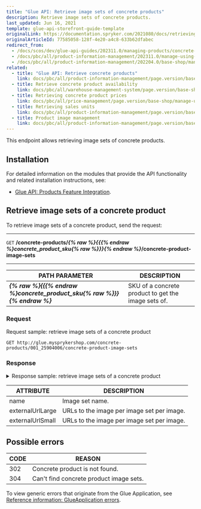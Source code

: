 ```yaml
---
title: "Glue API: Retrieve image sets of concrete products"
description: Retrieve image sets of concrete products.
last_updated: Jun 16, 2021
template: glue-api-storefront-guide-template
originalLink: https://documentation.spryker.com/2021080/docs/retrieving-image-sets-of-concrete-products
originalArticleId: 77585058-128f-4e20-a4c8-633b62dfabec
redirect_from:
  - /docs/scos/dev/glue-api-guides/202311.0/managing-products/concrete-products/retrieving-image-sets-of-concrete-products.html
  - /docs/pbc/all/product-information-management/202311.0/manage-using-glue-api/concrete-products/glue-api-retrieve-image-sets-of-concrete-products.html
  - /docs/pbc/all/product-information-management/202204.0/base-shop/manage-using-glue-api/concrete-products/glue-api-retrieve-image-sets-of-concrete-products.html
related:
  - title: "Glue API: Retrieve concrete products"
    link: docs/pbc/all/product-information-management/page.version/base-shop/manage-using-glue-api/concrete-products/glue-api-retrieve-concrete-products.html
  - title: Retrieve concrete product availability
    link: docs/pbc/all/warehouse-management-system/page.version/base-shop/manage-using-glue-api/glue-api-retrieve-concrete-product-availability.html
  - title: Retrieving concrete product prices
    link: docs/pbc/all/price-management/page.version/base-shop/manage-using-glue-api/glue-api-retrieve-concrete-product-prices.html
  - title: Retrieving sales units
    link: docs/pbc/all/product-information-management/page.version/base-shop/manage-using-glue-api/concrete-products/glue-api-retrieve-sales-units.html
  - title: Product image management
    link: docs/pbc/all/product-information-management/page.version/base-shop/feature-overviews/product-feature-overview/product-images-overview.html
---
```


This endpoint allows retrieving image sets of concrete products.

## Installation

For detailed information on the modules that provide the API functionality and related installation instructions, see:
* [Glue API: Products Feature Integration](/docs/pbc/all/product-information-management/{{page.version}}/base-shop/install-and-upgrade/install-glue-api/install-the-product-glue-api.html).


## Retrieve image sets of a concrete product

To retrieve image sets of a concrete product, send the request:

---
`GET` **/concrete-products/*{% raw %}{{{% endraw %}concrete_product_sku{% raw %}}}{% endraw %}*/concrete-product-image-sets**

---

| PATH PARAMETER | DESCRIPTION |
| --- | --- |
| ***{% raw %}{{{% endraw %}concrete_product_sku{% raw %}}}{% endraw %}*** | SKU of a concrete product to get the image sets of. |

### Request

Request sample: retrieve image sets of a concrete product

`GET http://glue.mysprykershop.com/concrete-products/001_25904006/concrete-product-image-sets`

### Response

<details>
<summary markdown='span'>Response sample: retrieve image sets of a concrete product</summary>

```json
{
    "data": [
        {
            "type": "concrete-product-image-sets",
            "id": "177_25913296",
            "attributes": {
                "imageSets": [
                    {
                        "name": "default",
                        "images": [
                            {
                                "externalUrlLarge": "//images.icecat.biz/img/norm/high/24867659-4916.jpg",
                                "externalUrlSmall": "//images.icecat.biz/img/norm/medium/24867659-4916.jpg"
                            }
                        ]
                    }
                ]
            },
            "links": {
                "self": "http://glue.mysprykershop.com/concrete-products/177_25913296/concrete-product-image-sets"
            }
        }
    ],
    "links": {
        "self": "http://glue.mysprykershop.com/concrete-products/177_25913296/concrete-product-image-sets"
    }
}
```
</details>

<a name="concrete-image-sets-response-attributes"></a>

| ATTRIBUTE | DESCRIPTION |
| --- | --- |
| name | Image set name. |
| externalUrlLarge | URLs to the image per image set per image. |
| externalUrlSmall | URLs to the image per image set per image. |

## Possible errors

| CODE | REASON |
| --- | --- |
| 302 | Concrete product is not found. |
| 304 | Can't find concrete product image sets. |

To view generic errors that originate from the Glue Application, see [Reference information: GlueApplication errors](/docs/dg/dev/glue-api/{{page.version}}/old-glue-infrastructure/reference-information-glueapplication-errors.html).
